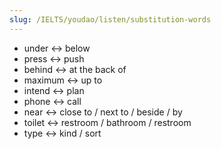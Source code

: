 ```yaml
---
slug: /IELTS/youdao/listen/substitution-words
---
```


- under ↔ below
- press ↔ push
- behind ↔ at the back of
- maximum ↔ up to
- intend ↔ plan
- phone ↔ call
- near ↔ close to / next to / beside / by
- toilet ↔ restroom / bathroom / restroom
- type ↔ kind / sort